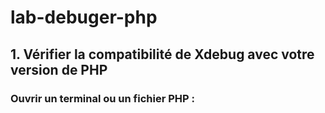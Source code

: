 # lab-debuger-php
## 1. Vérifier la compatibilité de Xdebug avec votre version de PHP

### Ouvrir un terminal ou un fichier PHP :
 <?php
   phpinfo();
